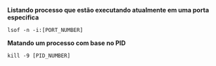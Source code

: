 **Listando processo que estão executando atualmente em uma porta especifica**

```
lsof -n -i:[PORT_NUMBER]
```

**Matando um processo com base no PID**

```
kill -9 [PID_NUMBER]
```
